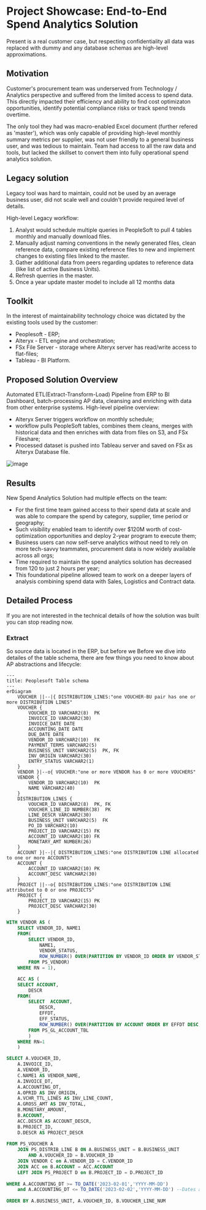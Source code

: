 # Project Showcase: End-to-End Spend Analytics Solution
Present is a real customer case, but respecting confidentiality all data was replaced with dummy and any database schemas are high-level approximations.

## Motivation
Customer's procurement team was underserved from Technology / Analytics perspective and suffered from the limited access to spend data. This directly impacted their efficiency and ability to find cost optimizaton opportunities, identify potential compliance risks or track spend trends overtime. 

The only tool they had was macro-enabled Excel document (further refered as 'master'), which was only capable of providing high-level monthly summary metrics per supplier, was not user friendly to a general business user, and was tedious to maintain. Team had access to all the raw data and tools, but lacked the skillset to convert them into fully operational spend analytics solution.

## Legacy solution
Legacy tool was hard to maintain, could not be used by an average business user, did not scale well and couldn't provide required level of details. 

High-level Legacy workflow:
1. Analyst would schedule multiple queries in PeopleSoft to pull 4 tables monthly and manually download files.
2. Manually adjust naming conventions in the newly generated files, clean reference data, compare existing reference files to new and implement changes to existing files linked to the master.
3. Gather additional data from peers regarding updates to reference data (like list of active Business Units).
4. Refresh querries in the master.
5. Once a year update master model to include all 12 months data

## Toolkit
In the interest of maintainability technology choice was dictated by the existing tools used by the customer:
- Peoplesoft - ERP;
- Alteryx - ETL engine and orchestration;
- FSx File Server - storage where Alteryx server has read/write access to flat-files;
- Tableau - BI Platform.

## Proposed Solution Overview
 Automated ETL(Extract-Transform-Load) Pipeline from ERP to BI Dashboard, batch-processing AP data, cleansing and enriching with data from other enterprise systems. High-level pipeline overview:
 - Alteryx Server triggers workflow on monthly schedule;
 - workflow pulls PeopleSoft tables, combines them cleans, merges with historical data and then enriches with data from files on S3, and FSx Fileshare; 
 - Processed dataset is pushed into Tableau server and saved on FSx as Alteryx Database file.
 
![image](assets/kitchen_sink-data_pipeline.jpeg) 


## Results
New Spend Analytics Solution had multiple effects on the team:
- For the first time team gained access to their spend data at scale and was able to compare the spend by category, supplier, time period or geography;
- Such visibility enabled team to identify over $120M worth of cost-optimization opportunities and deploy 2-year program to execute them;
- Business users can now self-serve analytics without need to rely on more tech-savvy teammates, procurement data is now widely available across all orgs;
- Time required to maintain the spend analytics solution has  decreased from 120 to just 2 hours per year;
- This foundational pipeline allowed team to work on a deeper layers of analysis combining spend data with Sales, Logistics and Contract data.

## Detailed Process
If you are not interested in the technical details of how the solution was built you can stop reading now. 

### Extract
So source data is located in the ERP, but before we Before we dive into detailes of the table schema, there are few things you need to know about AP abstractions and lifecycle:

```mermaid
---
title: Peoplesoft Table schema
---
erDiagram
    VOUCHER ||--|{ DISTRIBUTION_LINES:"one VOUCHER-BU pair has one or more DISTRIBUTION LINES"
    VOUCHER {
        VOUCHER_ID VARCHAR2(8)  PK
        INVOICE_ID VARCHAR2(30) 
        INVOICE_DATE DATE 
        ACCOUNTING_DATE DATE 
        DUE_DATE DATE 
        VENDOR_ID VARCHAR2(10)  FK
        PAYMENT_TERMS VARCHAR2(5) 
        BUSINESS_UNIT VARCHAR2(5)  PK, FK
        INV_ORIGIN VARCHAR2(30)
        ENTRY_STATUS VARCHAR2(1)
    }
    VENDOR }|--o{ VOUCHER:"one or more VENDOR has 0 or more VOUCHERS"
    VENDOR {
        VENDOR_ID VARCHAR2(10)  PK 
        NAME VARCHAR2(40) 
    }
    DISTRIBUTION_LINES {
        VOUCHER_ID VARCHAR2(8)  PK, FK
        VOUCHER_LINE_ID NUMBER(38)  PK
        LINE_DESCR VARCHAR2(30)
        BUSINESS_UNIT VARCHAR2(5)  FK
        PO_ID VARCHAR2(10) 
        PROJECT_ID VARCHAR2(15) FK
        ACCOUNT_ID VARCHAR2(10) FK
        MONETARY_AMT NUMBER(26)
    }
    ACCOUNT }|--|{ DISTRIBUTION_LINES:"one DISTRIBUTION LINE allocated to one or more ACCOUNTS"
    ACCOUNT {
        ACCOUNT_ID VARCHAR2(10) PK
        ACCOUNT_DESC VARCHAR2(30)
    }
    PROJECT ||--o{ DISTRIBUTION_LINES:"one DISTRIBUTION LINE attributed to 0 or one PROJECTS"
    PROJECT {
        PROJECT_ID VARCHAR2(15) PK
        PROJECT_DESC VARCHAR2(30)
    }

```
``` sql
WITH VENDOR AS (
    SELECT VENDOR_ID, NAME1
    FROM(
        SELECT VENDOR_ID,
            NAME1,
            VENDOR_STATUS,
            ROW_NUMBER() OVER(PARTITION BY VENDOR_ID ORDER BY VENDOR_STATUS) RN
        FROM PS_VENDOR)
    WHERE RN = 1),

    ACC AS (
    SELECT ACCOUNT,
	    DESCR
    FROM(
        SELECT  ACCOUNT, 
            DESCR,
            EFFDT,
            EFF_STATUS,
			ROW_NUMBER() OVER(PARTITION BY ACCOUNT ORDER BY EFFDT DESC, EFF_STATUS) RN
        FROM PS_GL_ACCOUNT_TBL 
        )
    WHERE RN=1
    )

SELECT A.VOUCHER_ID,
    A.INVOICE_ID,
    A.VENDOR_ID,
    C.NAME1 AS VENDOR_NAME,
    A.INVOICE_DT,
    A.ACCOUNTING_DT,
    A.OPRID AS INV_ORIGIN,
    A.VCHR_TTL_LINES AS INV_LINE_COUNT,
    A.GROSS_AMT AS INV_TOTAL,
    B.MONETARY_AMOUNT,
    B.ACCOUNT,
    ACC.DESCR AS ACCOUNT_DESCR,
    B.PROJECT_ID,
    D.DESCR AS PROJECT_DESCR
        
FROM PS_VOUCHER A
    JOIN PS_DISTRIB_LINE B ON A.BUSINESS_UNIT = B.BUSINESS_UNIT
        AND A.VOUCHER_ID = B.VOUCHER_ID
    JOIN VENDOR C on A.VENDOR_ID = C.VENDOR_ID 
    JOIN ACC on B.ACCOUNT = ACC.ACCOUNT
    LEFT JOIN PS_PROJECT D on B.PROJECT_ID = D.PROJECT_ID
    
WHERE A.ACCOUNTING_DT >= TO_DATE('2023-02-01','YYYY-MM-DD') 
    and A.ACCOUNTING_DT <= TO_DATE('2023-02-02','YYYY-MM-DD') --Dates are used as placeholders and overriden with Alteryx Dynamic Input tool
    
ORDER BY A.BUSINESS_UNIT, A.VOUCHER_ID, B.VOUCHER_LINE_NUM

```